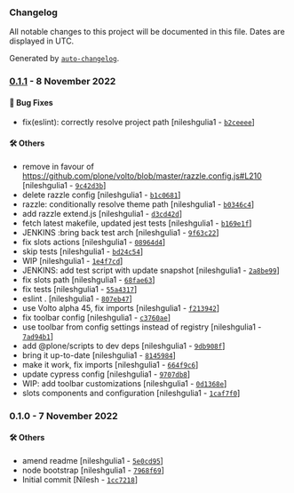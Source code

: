 ### Changelog

All notable changes to this project will be documented in this file. Dates are displayed in UTC.

Generated by [`auto-changelog`](https://github.com/CookPete/auto-changelog).

### [0.1.1](https://github.com/eea/volto-slots/compare/0.1.0...0.1.1) - 8 November 2022

#### :bug: Bug Fixes

- fix(eslint): correctly resolve project path [nileshgulia1 - [`b2ceeee`](https://github.com/eea/volto-slots/commit/b2ceeeee81dd770c70dad48e489516cdff0d7335)]

#### :hammer_and_wrench: Others

- remove in favour of https://github.com/plone/volto/blob/master/razzle.config.js#L210 [nileshgulia1 - [`9c42d3b`](https://github.com/eea/volto-slots/commit/9c42d3b112a7918837f9fb421a83dd6243d6bf49)]
- delete razzle config [nileshgulia1 - [`b1c0681`](https://github.com/eea/volto-slots/commit/b1c06811ad746e1ce1a87feb85c5a0c1e27fe384)]
- razzle: conditionally resolve theme path [nileshgulia1 - [`b0346c4`](https://github.com/eea/volto-slots/commit/b0346c4fff5750b7c4dd2da8c2914ba5d0886442)]
- add razzle extend.js [nileshgulia1 - [`d3cd42d`](https://github.com/eea/volto-slots/commit/d3cd42dbc129cc7b91208d8693850f5aabec7cda)]
- fetch latest makefile, updated jest tests [nileshgulia1 - [`b169e1f`](https://github.com/eea/volto-slots/commit/b169e1f6a78d87cc2b4e5ff4faaf4f55d567435d)]
- JENKINS :bring back test arch [nileshgulia1 - [`9f63c22`](https://github.com/eea/volto-slots/commit/9f63c22120a6020c2c1675c3e4d20cef9fbe4796)]
- fix slots actions [nileshgulia1 - [`08964d4`](https://github.com/eea/volto-slots/commit/08964d4a7063b20eebe346532476f275c87b17ed)]
- skip tests [nileshgulia1 - [`bd24c54`](https://github.com/eea/volto-slots/commit/bd24c54cdbd89937a5a23b9e8d9256bc157495e2)]
- WIP [nileshgulia1 - [`1e4f7cd`](https://github.com/eea/volto-slots/commit/1e4f7cdda1402a0e7701c14987a3e71b978bcca8)]
- JENKINS: add test script with update snapshot [nileshgulia1 - [`2a8be99`](https://github.com/eea/volto-slots/commit/2a8be9943b5c6c5d55e719adfcfc414f1184bb2f)]
- fix slots path [nileshgulia1 - [`68fae63`](https://github.com/eea/volto-slots/commit/68fae6353eb70e0ef96ba9f25b43ac2f91682894)]
- fix tests [nileshgulia1 - [`55a4317`](https://github.com/eea/volto-slots/commit/55a4317bb0a2d61738c63317d5843655b0530d29)]
- eslint . [nileshgulia1 - [`807eb47`](https://github.com/eea/volto-slots/commit/807eb47a068232f53c0b18832bbf01a0f081dddc)]
- use Volto alpha 45, fix imports [nileshgulia1 - [`f213942`](https://github.com/eea/volto-slots/commit/f2139421288fe3cb38cd3e9f2c0dd1a8595495f4)]
- fix toolbar config [nileshgulia1 - [`c3760ae`](https://github.com/eea/volto-slots/commit/c3760aea78af82b4e54b9def4d3973eead064638)]
- use toolbar from config settings instead of registry [nileshgulia1 - [`7ad94b1`](https://github.com/eea/volto-slots/commit/7ad94b197b284134983146492179d5e159f8bf49)]
- add @plone/scripts to dev deps [nileshgulia1 - [`9db908f`](https://github.com/eea/volto-slots/commit/9db908f835dac5b70eae87fc71018da53d73789b)]
- bring it up-to-date [nileshgulia1 - [`8145984`](https://github.com/eea/volto-slots/commit/81459843700e6de67e77f5bd51182ea2d5bb5aa2)]
- make it work, fix imports [nileshgulia1 - [`664f9c6`](https://github.com/eea/volto-slots/commit/664f9c625d20bd0dcf63b2c3a2541d2a6776285c)]
- update cypress config [nileshgulia1 - [`9707db8`](https://github.com/eea/volto-slots/commit/9707db8e27f8fa07932ff460bfd57414e3b7eaa6)]
- WIP: add toolbar customizations [nileshgulia1 - [`0d1368e`](https://github.com/eea/volto-slots/commit/0d1368eb78d7d40d9de6fc69fe019ead78a22a9d)]
- slots components and configuration [nileshgulia1 - [`1caf7f0`](https://github.com/eea/volto-slots/commit/1caf7f006ef9af4b54c89d1ab63ff2bcee2eaf3f)]
### 0.1.0 - 7 November 2022

#### :hammer_and_wrench: Others

- amend readme [nileshgulia1 - [`5e0cd95`](https://github.com/eea/volto-slots/commit/5e0cd9554c12225c63b1d96743927c6553729a0e)]
- node bootstrap [nileshgulia1 - [`7968f69`](https://github.com/eea/volto-slots/commit/7968f6918dd569173339139107162a2968136e30)]
- Initial commit [Nilesh - [`1cc7218`](https://github.com/eea/volto-slots/commit/1cc7218a66893e594353efcc6d99476e9fc067f1)]
